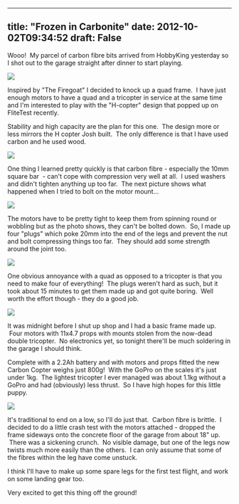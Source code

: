 
---
title: "Frozen in Carbonite"
date: 2012-10-02T09:34:52
draft: False
---

Wooo!  My parcel of carbon fibre bits arrived from HobbyKing yesterday so I shot out to the garage straight after dinner to start playing.

<a href="http://logicalgenetics.com/assorted/upload/IMG_7008.JPG"> <img src="http://logicalgenetics.com/assorted/upload/tn_IMG_7008.jpg"/> </a>

Inspired by "The Firegoat" I decided to knock up a quad frame.  I have just enough motors to have a quad and a tricopter in service at the same time and I'm interested to play with the "H-copter" design that popped up on FliteTest recently.

Stability and high capacity are the plan for this one.  The design more or less mirrors the H copter Josh built.  The only difference is that I have used carbon and he used wood.

<a href="http://logicalgenetics.com/assorted/upload/IMG_7019.JPG"> <img src="http://logicalgenetics.com/assorted/upload/tn_IMG_7019.jpg"/> </a>

One thing I learned pretty quickly is that carbon fibre - especially the 10mm square bar  - can't cope with compression very well at all.  I used washers and didn't tighten anything up too far.  The next picture shows what happened when I tried to bolt on the motor mount...

<a href="http://logicalgenetics.com/assorted/upload/IMG_7023.JPG"> <img src="http://logicalgenetics.com/assorted/upload/tn_IMG_7023.jpg"/> </a>

The motors have to be pretty tight to keep them from spinning round or wobbling but as the photo shows, they can't be bolted down.  So, I made up four "plugs" which poke 20mm into the end of the legs and prevent the nut and bolt compressing things too far.  They should add some strength around the joint too.

<a href="http://logicalgenetics.com/assorted/upload/IMG_7025.JPG"> <img src="http://logicalgenetics.com/assorted/upload/tn_IMG_7025.jpg"/> </a>

One obvious annoyance with a quad as opposed to a tricopter is that you need to make four of everything!  The plugs weren't hard as such, but it took about 15 minutes to get them made up and got quite boring.  Well worth the effort though - they do a good job.

<a href="http://logicalgenetics.com/assorted/upload/IMG_7033.JPG"> <img src="http://logicalgenetics.com/assorted/upload/tn_IMG_7033.jpg"/> </a>

It was midnight before I shut up shop and I had a basic frame made up.  Four motors with 11x4.7 props with mounts stolen from the now-dead double tricopter.  No electronics yet, so tonight there'll be much soldering in the garage I should think.

Complete with a 2.2Ah battery and with motors and props fitted the new Carbon Copter weighs just 800g!  With the GoPro on the scales it's just under 1kg.  The lightest tricopter I ever managed was about 1.1kg without a GoPro and had (obviously) less thrust.  So I have high hopes for this little puppy.

<a href="http://logicalgenetics.com/assorted/upload/IMG_7026.JPG"> <img src="http://logicalgenetics.com/assorted/upload/tn_IMG_7026.jpg"/> </a>

It's traditional to end on a low, so I'll do just that.  Carbon fibre is brittle.  I decided to do a little crash test with the motors attached - dropped the frame sideways onto the concrete floor of the garage from about 18" up.  There was a sickening crunch.  No visible damage, but one of the legs now twists much more easily than the others.  I can only assume that some of the fibres within the leg have come unstuck.

I think I'll have to make up some spare legs for the first test flight, and work on some landing gear too.

Very excited to get this thing off the ground!